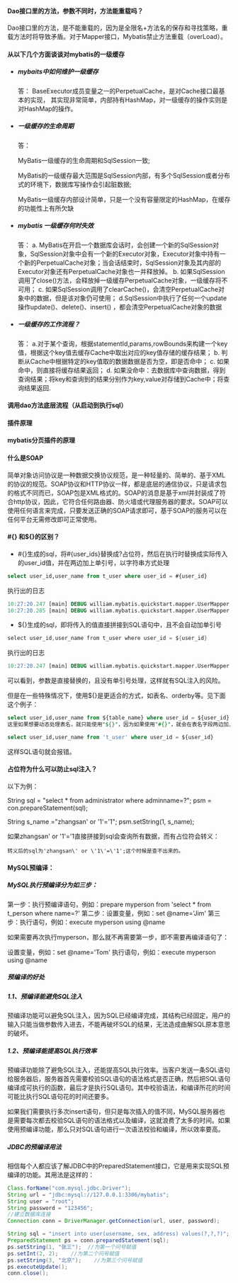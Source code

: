 #### Dao接口里的方法，参数不同时，方法能重载吗？

Dao接口里的方法，是不能重载的，因为是全限名+方法名的保存和寻找策略，重载方法时将导致矛盾。对于Mapper接口，Mybatis禁止方法重载（overLoad）。

#### 从以下几个方面谈谈对mybatis的一级缓存 

- ##### mybaits中如何维护一级缓存 

  答： BaseExecutor成员变量之一的PerpetualCache，是对Cache接口最基本的实现， 其实现非常简单，内部持有HashMap，对一级缓存的操作实则是对HashMap的操作。 

- ##### 一级缓存的生命周期 

  答：

  MyBatis一级缓存的生命周期和SqlSession一致;

  MyBatis的一级缓存最大范围是SqlSession内部，有多个SqlSession或者分布式的环境下，数据库写操作会引起脏数据;

   MyBatis一级缓存内部设计简单，只是一个没有容量限定的HashMap，在缓存的功能性上有所欠缺

- ##### mybatis 一级缓存何时失效 

  答：
  a. MyBatis在开启一个数据库会话时，会创建一个新的SqlSession对象，SqlSession对象中会有一个新的Executor对象，Executor对象中持有一个新的PerpetualCache对象；当会话结束时，SqlSession对象及其内部的Executor对象还有PerpetualCache对象也一并释放掉。
  b. 如果SqlSession调用了close()方法，会释放掉一级缓存PerpetualCache对象，一级缓存将不可用；
  c. 如果SqlSession调用了clearCache()，会清空PerpetualCache对象中的数据，但是该对象仍可使用；
  d.SqlSession中执行了任何一个update操作update()、delete()、insert() ，都会清空PerpetualCache对象的数据 

- ##### 一级缓存的工作流程？

  答：
  a.对于某个查询，根据statementId,params,rowBounds来构建一个key值，根据这个key值去缓存Cache中取出对应的key值存储的缓存结果；
  b. 判断从Cache中根据特定的key值取的数据数据是否为空，即是否命中；
  c. 如果命中，则直接将缓存结果返回；
  d. 如果没命中：去数据库中查询数据，得到查询结果；将key和查询到的结果分别作为key,value对存储到Cache中；将查询结果返回.

#### 调用dao方法底层流程（从启动到执行sql）



#### 插件原理

#### mybatis分页插件的原理



#### 什么是SOAP

简单对象访问协议是一种数据交换协议规范，是一种轻量的、简单的、基于XML的协议的规范。SOAP协议和HTTP协议一样，都是底层的通信协议，只是请求包的格式不同而已，SOAP包是XML格式的。SOAP的消息是基于xml并封装成了符合http协议，因此，它符合任何路由器、防火墙或代理服务器的要求。SOAP可以使用任何语言来完成，只要发送正确的SOAP请求即可，基于SOAP的服务可以在任何平台无需修改即可正常使用。



#### #{} 和${}的区别？

- #{}生成的sql，将#{user_ids}替换成?占位符，然后在执行时替换成实际传入的user_id值，并在两边加上单引号，以字符串方式处理

```sql
select user_id,user_name from t_user where user_id = #{user_id}
```

执行出的日志

```sql
10:27:20.247 [main] DEBUG william.mybatis.quickstart.mapper.UserMapper.selectById - ==>  Preparing: select id, user_name from t_user where id = ? 
10:27:20.285 [main] DEBUG william.mybatis.quickstart.mapper.UserMapper.selectById - ==> Parameters: 1(Long)
```

- ${}生成的sql，即将传入的值直接拼接到SQL语句中，且不会自动加单引号

```java
select user_id,user_name from t_user where user_id = ${user_id}
```

执行出的日志

```sql
10:27:20.247 [main] DEBUG william.mybatis.quickstart.mapper.UserMapper.selectById - ==>  Preparing: select id, user_name from t_user where id = 1
```

可以看到，参数是直接替换的，且没有单引号处理，这样就有SQL注入的风险。

但是在一些特殊情况下，使用${}是更适合的方式，如表名、orderby等。见下面这个例子：

```sql
select user_id,user_name from ${table_name} where user_id = ${user_id}
这里如果想要动态处理表名，就只能使用"${}"，因为如果使用"#{}"，就会在表名字段两边加上单引号，变成下面这样：
```

```sql
select user_id,user_name from 't_user' where user_id = ${user_id}
```

这样SQL语句就会报错。

#### 占位符为什么可以防止sql注入？

以下为例：

String sql = "select * from administrator where adminname=?";
psm = con.prepareStatement(sql);

String s_name ="zhangsan' or '1'='1";
psm.setString(1, s_name);

如果zhangsan' or '1'='1直接拼接到sql会查询所有数据，而有占位符会转义：

```sqlite
转义后的sql为'zhangsan\' or \'1\'=\'1';这个时候是查不出来的。
```

#### MySQL预编译：

##### MySQL执行预编译分为如三步：

第一步：执行预编译语句，例如：prepare myperson from 'select * from t_person where name=?'
第二步：设置变量，例如：set @name='Jim'
第三步：执行语句，例如：execute myperson using @name

如果需要再次执行myperson，那么就不再需要第一步，即不需要再编译语句了：

设置变量，例如：set @name='Tom'
执行语句，例如：execute myperson using @name

##### 预编译的好处

##### 1.1、预编译能避免SQL注入

预编译功能可以避免SQL注入，因为SQL已经编译完成，其结构已经固定，用户的输入只能当做参数传入进去，不能再破坏SQL的结果，无法造成曲解SQL原本意思的破坏。

##### 1.2、预编译能提高SQL执行效率

预编译功能除了避免SQL注入，还能提高SQL执行效率。当客户发送一条SQL语句给服务器后，服务器首先需要校验SQL语句的语法格式是否正确，然后把SQL语句编译成可执行的函数，最后才是执行SQL语句。其中校验语法，和编译所花的时间可能比执行SQL语句花的时间还要多。

如果我们需要执行多次insert语句，但只是每次插入的值不同，MySQL服务器也是需要每次都去校验SQL语句的语法格式以及编译，这就浪费了太多的时间。如果使用预编译功能，那么只对SQL语句进行一次语法校验和编译，所以效率要高。

##### JDBC的预编译用法

相信每个人都应该了解JDBC中的PreparedStatement接口，它是用来实现SQL预编译的功能。其用法是这样的：

```java
Class.forName("com.mysql.jdbc.Driver");
String url = "jdbc:mysql://127.0.0.1:3306/mybatis";
String user = "root";
String password = "123456";
//建立数据库连接
Connection conn = DriverManager.getConnection(url, user, password);

String sql = "insert into user(username, sex, address) values(?,?,?)";
PreparedStatement ps = conn.preparedStatement(sql);
ps.setString(1, "张三");  //为第一个问号赋值  
ps.setInt(2, 2);    //为第二个问号赋值
ps.setString(3, "北京");    //为第三个问号赋值
ps.executeUpdate();
conn.close();
```